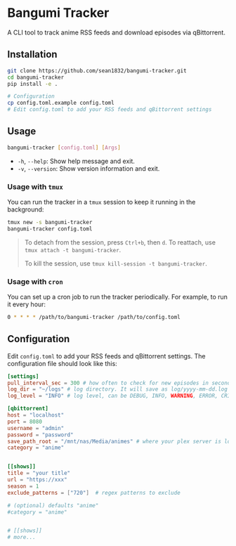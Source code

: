 # Bangumi Tracker
A CLI tool to track anime RSS feeds and download episodes via qBittorrent.

## Installation

```bash
git clone https://github.com/sean1832/bangumi-tracker.git
cd bangumi-tracker
pip install -e .

# Configuration
cp config.toml.example config.toml
# Edit config.toml to add your RSS feeds and qBittorrent settings
```

## Usage

```bash
bangumi-tracker [config.toml] [Args]
```
- `-h`, `--help`: Show help message and exit.
- `-v`, `--version`: Show version information and exit.

### Usage with `tmux`
You can run the tracker in a `tmux` session to keep it running in the background:

```bash
tmux new -s bangumi-tracker
bangumi-tracker config.toml
```
> To detach from the session, press `Ctrl+b`, then `d`. To reattach, use `tmux attach -t bangumi-tracker`.
>
> To kill the session, use `tmux kill-session -t bangumi-tracker`.

### Usage with `cron`
You can set up a cron job to run the tracker periodically. For example, to run it every hour:

```bash
0 * * * * /path/to/bangumi-tracker /path/to/config.toml
```
## Configuration
Edit `config.toml` to add your RSS feeds and qBittorrent settings. The configuration file should look like this:

```toml
[settings]
pull_interval_sec = 300 # how often to check for new episodes in seconds
log_dir = "~/logs" # log directory. It will save as log/yyyy-mm-dd.log
log_level = "INFO" # log level, can be DEBUG, INFO, WARNING, ERROR, CRITICAL

[qbittorrent]
host = "localhost"
port = 8080
username = "admin"
password = "password"
save_path_root = "/mnt/nas/Media/animes" # where your plex server is looking for files
category = "anime"


[[shows]]
title = "your title"
url = "https://xxx"
season = 1
exclude_patterns = ["720"]  # regex patterns to exclude

# (optional) defaults "anime"
#category = "anime" 


# [[shows]]
# more...
```